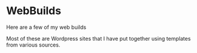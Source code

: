 # WebBuilds
Here are a few of my web builds

Most of these are Wordpress sites that I have put together using templates from various sources.
